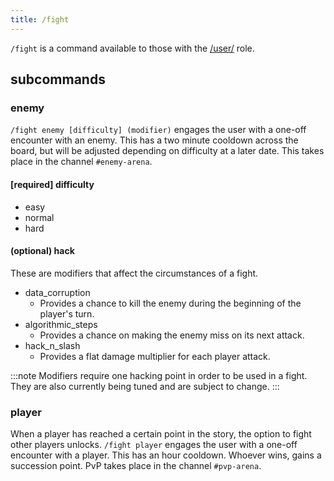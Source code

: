 ```yaml
---
title: /fight
---
```


`/fight` is a command available to those with the [/user/](/reference/roles/#user) role.

## subcommands

### **enemy**

`/fight enemy [difficulty] (modifier)` engages the user with a one-off encounter with an enemy. This has a two minute cooldown across the board, but will be adjusted depending on difficulty at a later date. This takes place in the channel `#enemy-arena`.

#### [required] difficulty

-   easy
-   normal
-   hard

#### (optional) hack

These are modifiers that affect the circumstances of a fight.

-   data_corruption
    -   Provides a chance to kill the enemy during the beginning of the player's turn.
-   algorithmic_steps
    -   Provides a chance on making the enemy miss on its next attack.
-   hack_n_slash
    -   Provides a flat damage multiplier for each player attack.

:::note
Modifiers require one hacking point in order to be used in a fight. They are also currently being tuned and are subject to change.
:::

### **player**

When a player has reached a certain point in the story, the option to fight other players unlocks. `/fight player` engages the user with a one-off encounter with a player. This has an hour cooldown. Whoever wins, gains a succession point. PvP takes place in the channel `#pvp-arena`.
